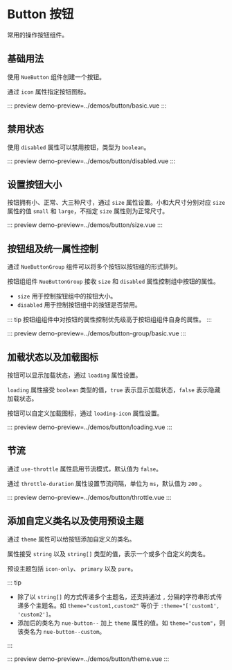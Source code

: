 # Button 按钮

常用的操作按钮组件。

## 基础用法

使用 `NueButton` 组件创建一个按钮。

通过 `icon` 属性指定按钮图标。

::: preview
demo-preview=../demos/button/basic.vue
:::

## 禁用状态

使用 `disabled` 属性可以禁用按钮，类型为 `boolean`。

::: preview
demo-preview=../demos/button/disabled.vue
:::

## 设置按钮大小

按钮拥有小、正常、大三种尺寸，通过 `size` 属性设置。小和大尺寸分别对应 `size` 属性的值 `small` 和 `large`，不指定 `size` 属性则为正常尺寸。

::: preview
demo-preview=../demos/button/size.vue
:::

## 按钮组及统一属性控制

通过 `NueButtonGroup` 组件可以将多个按钮以按钮组的形式排列。

按钮组组件 `NueButtonGroup` 接收 `size` 和 `disabled` 属性控制组中按钮的属性。

-   `size` 用于控制按钮组中的按钮大小。
-   `disabled` 用于控制按钮组中的按钮是否禁用。

::: tip
按钮组组件中对按钮的属性控制优先级高于按钮组组件自身的属性。
:::

::: preview
demo-preview=../demos/button-group/basic.vue
:::

## 加载状态以及加载图标

按钮可以显示加载状态，通过 `loading` 属性设置。

`loading` 属性接受 `boolean` 类型的值，`true` 表示显示加载状态，`false` 表示隐藏加载状态。

按钮可以自定义加载图标，通过 `loading-icon` 属性设置。

::: preview
demo-preview=../demos/button/loading.vue
:::

## 节流

通过 `use-throttle` 属性启用节流模式，默认值为 `false`。

通过 `throttle-duration` 属性设置节流间隔，单位为 `ms`，默认值为 `200` 。

::: preview
demo-preview=../demos/button/throttle.vue
:::

## 添加自定义类名以及使用预设主题

通过 `theme` 属性可以给按钮添加自定义的类名。

属性接受 `string` 以及 `string[]` 类型的值，表示一个或多个自定义的类名。

预设主题包括 `icon-only`、 `primary` 以及 `pure`。

::: tip

-   除了以 `string[]` 的方式传递多个主题名，还支持通过 `,` 分隔的字符串形式传递多个主题名。如 `theme="custom1,custom2"` 等价于 `:theme="['custom1', 'custom2']`。
-   添加后的类名为 `nue-button--` 加上 `theme` 属性的值。如 `theme="custom"`，则该类名为 `nue-button--custom`。

:::

::: preview
demo-preview=../demos/button/theme.vue
:::
